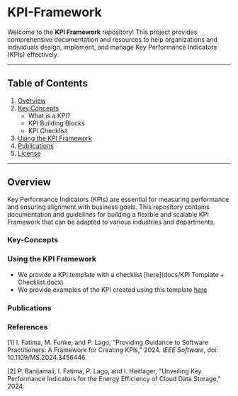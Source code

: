 # KPI-Framework

Welcome to the **KPI Framework** repository! This project provides comprehensive documentation and resources to help organizations and individuals design, implement, and manage Key Performance Indicators (KPIs) effectively.

---

## Table of Contents

1. [Overview](#overview)
2. [Key Concepts](#key-concepts)
   - What is a KPI?
   - KPI Building Blocks
   - KPI Checklist
3. [Using the KPI Framework](#using-the-kpi-framework)
4. [Publications](#publications)
5. [License](LICENSE.md)

---

## Overview

Key Performance Indicators (KPIs) are essential for measuring performance and ensuring alignment with business goals. This repository contains documentation and guidelines for building a flexible and scalable KPI Framework that can be adapted to various industries and departments.

### Key-Concepts


### Using the KPI Framework

- We provide a KPI template with a checklist [here](docs/KPI Template + Checklist.docx) 
- We provide examples of the KPI created using this template [here](docs/Examples.pdf)

### Publications

### References

[1] I. Fatima, M. Funke, and P. Lago, "Providing Guidance to Software Practitioners: A Framework for Creating KPIs," 2024. *IEEE Software*, doi: 10.1109/MS.2024.3456446.

[2] P. Banijamali, I. Fatima, P. Lago, and I. Heitlager, "Unveiling Key Performance Indicators for the Energy Efficiency of Cloud Data Storage," 2024.
